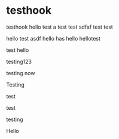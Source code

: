 testhook
========

testhook
hello
test
a
test
test
sdfaf
test
test

hello
test
asdf
hello
has
hello
hellotest


test
hello

testing123

testing
now

Testing

test

test

testing

Hello
